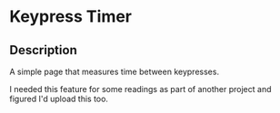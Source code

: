 # Keypress Timer

## Description

A simple page that measures time between keypresses.

I needed this feature for some readings as part of another project and figured I'd upload this too.
